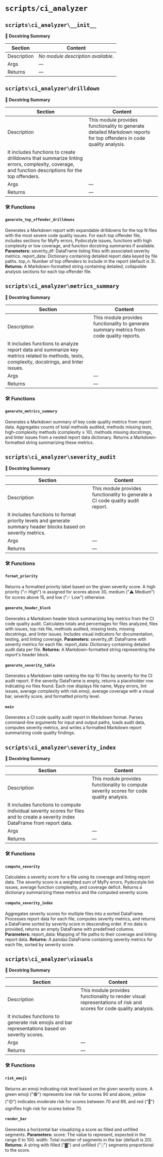 # `scripts/ci_analyzer`


## `scripts\ci_analyzer\__init__`

**🧠 Docstring Summary**

| Section | Content |
|---------|---------|
| Description | *No module description available.* |
| Args | — |
| Returns | — |


## `scripts\ci_analyzer\drilldown`

**🧠 Docstring Summary**

| Section | Content |
|---------|---------|
| Description | This module provides functionality to generate detailed Markdown reports for top offenders in code quality analysis.
It includes functions to create drilldowns that summarize linting errors, complexity, coverage, and function descriptions for the top offenders. |
| Args | — |
| Returns | — |

### 🛠️ Functions
#### `generate_top_offender_drilldowns`
Generates a Markdown report with expandable drilldowns for the top N files with the most severe code quality issues.
For each top offender file, includes sections for MyPy errors, Pydocstyle issues, functions with high complexity or low coverage, and function docstring summaries if available.
**Parameters:**
severity_df: DataFrame listing files with associated severity metrics.
report_data: Dictionary containing detailed report data keyed by file paths.
top_n: Number of top offenders to include in the report (default is 3).
**Returns:**
A Markdown-formatted string containing detailed, collapsible analysis sections for each top offender file.


## `scripts\ci_analyzer\metrics_summary`

**🧠 Docstring Summary**

| Section | Content |
|---------|---------|
| Description | This module provides functionality to generate summary metrics from code quality reports.
It includes functions to analyze report data and summarize key metrics related to methods, tests, complexity, docstrings, and linter issues. |
| Args | — |
| Returns | — |

### 🛠️ Functions
#### `generate_metrics_summary`
Generates a Markdown summary of key code quality metrics from report data.
Aggregates counts of total methods audited, methods missing tests, high-complexity methods (complexity ≥ 10), methods missing docstrings, and linter issues from a nested report data dictionary. Returns a Markdown-formatted string summarizing these metrics.


## `scripts\ci_analyzer\severity_audit`

**🧠 Docstring Summary**

| Section | Content |
|---------|---------|
| Description | This module provides functionality to generate a CI code quality audit report.
It includes functions to format priority levels and generate summary header blocks based on severity metrics. |
| Args | — |
| Returns | — |

### 🛠️ Functions
#### `format_priority`
Returns a formatted priority label based on the given severity score.
A high priority ("🔥 High") is assigned for scores above 30, medium ("⚠️ Medium") for scores above 15, and low ("✅ Low") otherwise.

#### `generate_header_block`
Generates a Markdown header block summarizing key metrics from the CI code quality audit.
Calculates totals and percentages for files analyzed, files with issues, top risk file, methods audited, missing tests, missing docstrings, and linter issues. Includes visual indicators for documentation, testing, and linting coverage.
**Parameters:**
severity_df: DataFrame with severity metrics for each file.
report_data: Dictionary containing detailed audit data per file.
**Returns:**
A Markdown-formatted string representing the report's header block.

#### `generate_severity_table`
Generates a Markdown table ranking the top 10 files by severity for the CI audit report.
If the severity DataFrame is empty, returns a placeholder row indicating no files found. Each row displays file name, Mypy errors, lint issues, average complexity with risk emoji, average coverage with a visual bar, severity score, and formatted priority level.

#### `main`
Generates a CI code quality audit report in Markdown format.
Parses command-line arguments for input and output paths, loads audit data, computes severity metrics, and writes a formatted Markdown report summarizing code quality findings.


## `scripts\ci_analyzer\severity_index`

**🧠 Docstring Summary**

| Section | Content |
|---------|---------|
| Description | This module provides functionality to compute severity scores for code quality analysis.
It includes functions to compute individual severity scores for files and to create a severity index DataFrame from report data. |
| Args | — |
| Returns | — |

### 🛠️ Functions
#### `compute_severity`
Calculates a severity score for a file using its coverage and linting report data.
The severity score is a weighted sum of MyPy errors, Pydocstyle lint issues, average function complexity, and coverage deficit. Returns a dictionary summarizing these metrics and the computed severity score.

#### `compute_severity_index`
Aggregates severity scores for multiple files into a sorted DataFrame.
Processes report data for each file, computes severity metrics, and returns a DataFrame sorted by severity score in descending order. If no data is provided, returns an empty DataFrame with predefined columns.
**Parameters:**
report_data: Mapping of file paths to their coverage and linting report data.
**Returns:**
A pandas DataFrame containing severity metrics for each file, sorted by severity score.


## `scripts\ci_analyzer\visuals`

**🧠 Docstring Summary**

| Section | Content |
|---------|---------|
| Description | This module provides functionality to render visual representations of risk and scores for code quality analysis.
It includes functions to generate risk emojis and bar representations based on severity scores. |
| Args | — |
| Returns | — |

### 🛠️ Functions
#### `risk_emoji`
Returns an emoji indicating risk level based on the given severity score.
A green emoji ("🟢") represents low risk for scores 90 and above, yellow ("🟡") indicates moderate risk for scores between 70 and 89, and red ("🔴") signifies high risk for scores below 70.

#### `render_bar`
Generates a horizontal bar visualizing a score as filled and unfilled segments.
**Parameters:**
score: The value to represent, expected in the range 0 to 100.
width: Total number of segments in the bar (default is 20).
**Returns:**
A string with filled ("▓") and unfilled ("░") segments proportional to the score.

